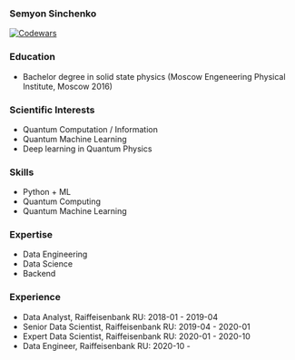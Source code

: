### Semyon Sinchenko

[![Codewars](https://www.codewars.com/users/semyon_sinchenko/badges/large)](https://www.codewars.com/users/semyon_sinchenko)

### Education

* Bachelor degree in solid state physics (Moscow Engeneering Physical Institute, Moscow 2016)

### Scientific Interests

* Quantum Computation / Information
* Quantum Machine Learning
* Deep learning in Quantum Physics

### Skills

* Python + ML
* Quantum Computing
* Quantum Machine Learning

### Expertise

* Data Engineering
* Data Science
* Backend

### Experience

* Data Analyst, Raiffeisenbank RU: 2018-01 - 2019-04
* Senior Data Scientist, Raiffeisenbank RU: 2019-04 - 2020-01
* Expert Data Scientist, Raiffeisenbank RU: 2020-01 - 2020-10
* Data Engineer, Raiffeisenbank RU: 2020-10 - 
